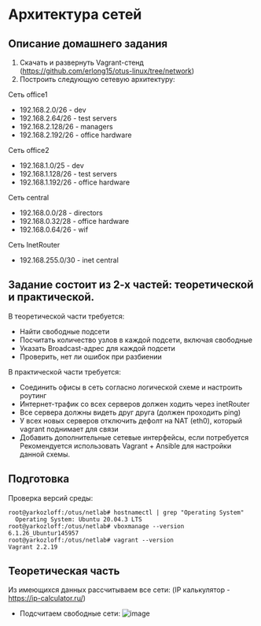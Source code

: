 # Архитектура сетей
## Описание домашнего задания
1. Скачать и развернуть Vagrant-стенд
(https://github.com/erlong15/otus-linux/tree/network)
2. Построить следующую сетевую архитектуру:

Сеть office1
- 192.168.2.0/26 - dev
- 192.168.2.64/26 - test servers
- 192.168.2.128/26 - managers
- 192.168.2.192/26 - office hardware

Сеть office2
- 192.168.1.0/25 - dev
- 192.168.1.128/26 - test servers
- 192.168.1.192/26 - office hardware

Сеть central
- 192.168.0.0/28 - directors
- 192.168.0.32/28 - office hardware
- 192.168.0.64/26 - wif

Сеть InetRouter
- 192.168.255.0/30 - inet central


## Задание состоит из 2-х частей: теоретической и практической.

В теоретической части требуется:
- Найти свободные подсети
- Посчитать количество узлов в каждой подсети, включая
свободные
- Указать Broadcast-адрес для каждой подсети
- Проверить, нет ли ошибок при разбиении

В практической части требуется:
- Соединить офисы в сеть согласно логической схеме и настроить
роутинг
- Интернет-трафик со всех серверов должен ходить через inetRouter
- Все сервера должны видеть друг друга (должен проходить ping)
- У всех новых серверов отключить дефолт на NAT (eth0), который
vagrant поднимает для связи
- Добавить дополнительные сетевые интерфейсы, если потребуется
Рекомендуется использовать Vagrant + Ansible для настройки
данной схемы.

## Подготовка
Проверка версий среды:
```
root@yarkozloff:/otus/netlab# hostnamectl | grep "Operating System"
  Operating System: Ubuntu 20.04.3 LTS
root@yarkozloff:/otus/netlab# vboxmanage --version
6.1.26_Ubuntur145957
root@yarkozloff:/otus/netlab# vagrant --version
Vagrant 2.2.19
```
## Теоретическая часть
Из имеющихся данных рассчитываем все сети:
(IP калькулятор - https://ip-calculator.ru/)
+ Подсчитаем свободные сети:
![image](https://user-images.githubusercontent.com/69105791/178351343-d5b985db-9aa0-4e4a-a745-25eeaa09375e.png)
